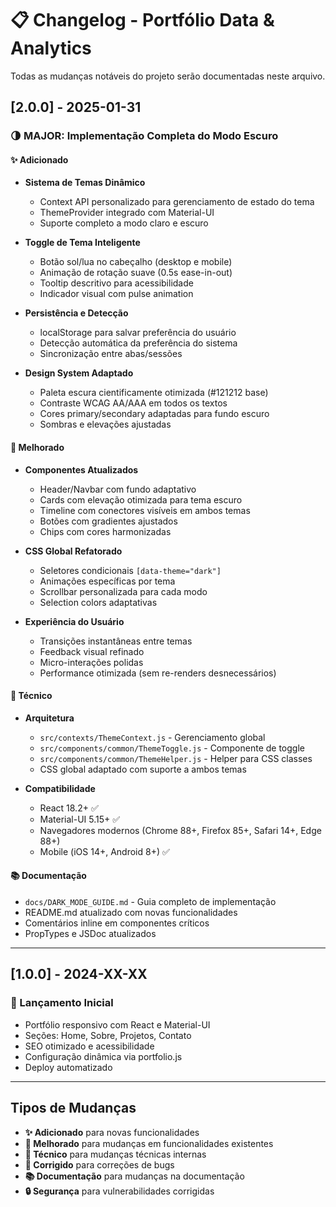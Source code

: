 # 📋 Changelog - Portfólio Data & Analytics

Todas as mudanças notáveis do projeto serão documentadas neste arquivo.

## [2.0.0] - 2025-01-31

### 🌗 MAJOR: Implementação Completa do Modo Escuro

#### ✨ Adicionado
- **Sistema de Temas Dinâmico**
  - Context API personalizado para gerenciamento de estado do tema
  - ThemeProvider integrado com Material-UI
  - Suporte completo a modo claro e escuro

- **Toggle de Tema Inteligente**
  - Botão sol/lua no cabeçalho (desktop e mobile)
  - Animação de rotação suave (0.5s ease-in-out)
  - Tooltip descritivo para acessibilidade
  - Indicador visual com pulse animation

- **Persistência e Detecção**
  - localStorage para salvar preferência do usuário
  - Detecção automática da preferência do sistema
  - Sincronização entre abas/sessões

- **Design System Adaptado**
  - Paleta escura cientificamente otimizada (#121212 base)
  - Contraste WCAG AA/AAA em todos os textos
  - Cores primary/secondary adaptadas para fundo escuro
  - Sombras e elevações ajustadas

#### 🎨 Melhorado
- **Componentes Atualizados**
  - Header/Navbar com fundo adaptativo
  - Cards com elevação otimizada para tema escuro
  - Timeline com conectores visíveis em ambos temas
  - Botões com gradientes ajustados
  - Chips com cores harmonizadas

- **CSS Global Refatorado**
  - Seletores condicionais `[data-theme="dark"]`
  - Animações específicas por tema
  - Scrollbar personalizada para cada modo
  - Selection colors adaptativas

- **Experiência do Usuário**
  - Transições instantâneas entre temas
  - Feedback visual refinado
  - Micro-interações polidas
  - Performance otimizada (sem re-renders desnecessários)

#### 🔧 Técnico
- **Arquitetura**
  - `src/contexts/ThemeContext.js` - Gerenciamento global
  - `src/components/common/ThemeToggle.js` - Componente de toggle
  - `src/components/common/ThemeHelper.js` - Helper para CSS classes
  - CSS global adaptado com suporte a ambos temas

- **Compatibilidade**
  - React 18.2+ ✅
  - Material-UI 5.15+ ✅
  - Navegadores modernos (Chrome 88+, Firefox 85+, Safari 14+, Edge 88+)
  - Mobile (iOS 14+, Android 8+) ✅

#### 📚 Documentação
- `docs/DARK_MODE_GUIDE.md` - Guia completo de implementação
- README.md atualizado com novas funcionalidades
- Comentários inline em componentes críticos
- PropTypes e JSDoc atualizados

---

## [1.0.0] - 2024-XX-XX

### 🚀 Lançamento Inicial
- Portfólio responsivo com React e Material-UI
- Seções: Home, Sobre, Projetos, Contato
- SEO otimizado e acessibilidade
- Configuração dinâmica via portfolio.js
- Deploy automatizado

---

## Tipos de Mudanças
- **✨ Adicionado** para novas funcionalidades
- **🎨 Melhorado** para mudanças em funcionalidades existentes
- **🔧 Técnico** para mudanças técnicas internas
- **🐛 Corrigido** para correções de bugs
- **📚 Documentação** para mudanças na documentação
- **🔒 Segurança** para vulnerabilidades corrigidas
